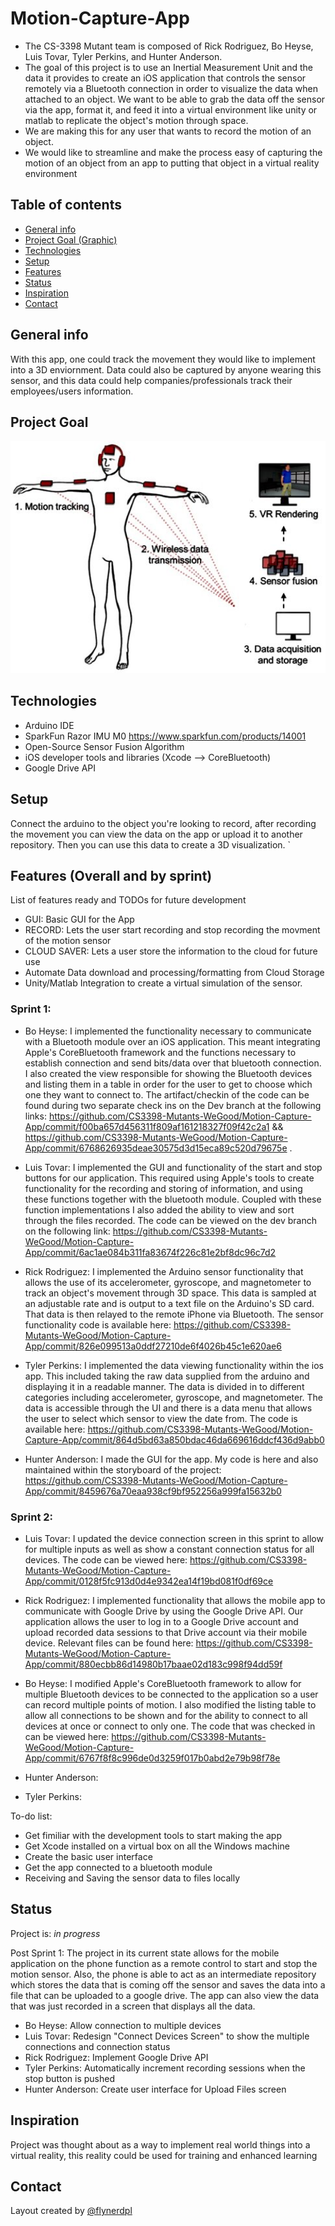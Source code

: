# Motion-Capture-App
- The CS-3398 Mutant team is composed of Rick Rodriguez, Bo Heyse, Luis Tovar, Tyler Perkins, and Hunter Anderson. 
- The goal of this project is to use an Inertial Measurement Unit and the data it provides to create an iOS application
that controls the sensor remotely via a Bluetooth connection in order to visualize the data when attached to an object. We want to be able to grab the data off the sensor via the app, format it, and feed it into a virtual environment like unity or matlab to replicate the object's motion through space.
- We are making this for any user that wants to record the motion of an object. 
- We would like to streamline and make the process easy of capturing the motion of an object from an app to putting that object in a virtual reality environment 


## Table of contents
* [General info](#general-info)
* [Project Goal (Graphic)](#project-goal)
* [Technologies](#technologies)
* [Setup](#setup)
* [Features](#features)
* [Status](#status)
* [Inspiration](#inspiration)
* [Contact](#contact)

## General info
With this app, one could track the movement they would like to implement into a 3D enviornment. Data could also be captured by anyone wearing this sensor, and this data could help companies/professionals track their employees/users information.

## Project Goal

![Goal](https://github.com/CS3398-Mutants-WeGood/Motion-Capture-App/blob/master/Motion_Cap_pic.png)

## Technologies
* Arduino IDE
* SparkFun Razor IMU M0 https://www.sparkfun.com/products/14001
* Open-Source Sensor Fusion Algorithm
* iOS developer tools and libraries (Xcode --> CoreBluetooth)
* Google Drive API

## Setup
Connect the arduino to the object you're looking to record, after recording the movement you can view the data on the app or upload it to another repository. Then you can use this data to create a 3D visualization. 
`
## Features (Overall and by sprint)
List of features ready and TODOs for future development
* GUI: Basic GUI for the App
* RECORD: Lets the user start recording and stop recording the movment of the motion sensor
* CLOUD SAVER: Lets a user store the information to the cloud for future use
* Automate Data download and processing/formatting from Cloud Storage
* Unity/Matlab Integration to create a virtual simulation of the sensor. 

### Sprint 1:
* Bo Heyse: I implemented the functionality necessary to communicate with a Bluetooth module over an iOS application. This
meant integrating Apple's CoreBluetooth framework and the functions necessary to establish connection and send bits/data over
that bluetooth connection. I also created the view responsible for showing the Bluetooth devices and listing them in a table 
in order for the user to get to choose which one they want to connect to. The artifact/checkin of the code can be found during two separate check ins on the Dev branch at the following links: https://github.com/CS3398-Mutants-WeGood/Motion-Capture-App/commit/f00ba657d456311f809af161218327f09f42c2a1 
&& https://github.com/CS3398-Mutants-WeGood/Motion-Capture-App/commit/6768626935deae30575d3d15eca89c520d79675e .

* Luis Tovar: I implemented the GUI and functionality of the start and stop buttons for our application. This required using Apple's tools to create functionality for the recording and storing of information, and using these functions together with the bluetooth module. Coupled with these function implementations I also added the ability to view and sort through the files recorded. The code can be viewed on the dev branch on the following link: https://github.com/CS3398-Mutants-WeGood/Motion-Capture-App/commit/6ac1ae084b311fa83674f226c81e2bf8dc96c7d2 

* Rick Rodriguez: I implemented the Arduino sensor functionality that allows the use of its accelerometer, gyroscope, and magnetometer to track an object's movement through 3D space.  This data is sampled at an adjustable rate and is output to a text file on the Arduino's SD card.  That data is then relayed to the remote iPhone via Bluetooth.  The sensor functionality code is available here: https://github.com/CS3398-Mutants-WeGood/Motion-Capture-App/commit/826e099513a0ddf27210de6f4026b45c1e620ae6

* Tyler Perkins: I implemented the data viewing functionality within the ios app. This included taking the raw data supplied from the arduino and displaying it in a readable manner. The data is divided in to different categories including accelerometer, gyroscope, and magnetometer. The data is accessible through the UI and there is a data menu that allows the user to select which sensor to view the date from. The code is available here: https://github.com/CS3398-Mutants-WeGood/Motion-Capture-App/commit/864d5bd63a850bdac46da669616ddcf436d9abb0
* Hunter Anderson: I made the GUI for the app. My code is here and also maintained within the storyboard of the project: https://github.com/CS3398-Mutants-WeGood/Motion-Capture-App/commit/8459676a70eaa938cf9bf952256a999fa15632b0

### Sprint 2:
* Luis Tovar: I updated the device connection screen in this sprint to allow for multiple inputs as well as show a constant connection status for all devices. The code can be viewed here: https://github.com/CS3398-Mutants-WeGood/Motion-Capture-App/commit/0128f5fc913d0d4e9342ea14f19bd081f0df69ce

* Rick Rodriguez: I implemented functionality that allows the mobile app to communicate with Google Drive by using the Google Drive API.  Our application allows the user to log in to a Google Drive account and upload recorded data sessions to that Drive account via their mobile device.  Relevant files can be found here:
https://github.com/CS3398-Mutants-WeGood/Motion-Capture-App/commit/880ecbb86d14980b17baae02d183c998f94dd59f

* Bo Heyse: I modified Apple's CoreBluetooth framework to allow for multiple Bluetooth devices to be connected to the application so a user can record multiple points of motion. I also modified the listing table to allow all connections to be shown and for the ability to connect to all devices at once or connect to only one. The code that was checked in can be viewed here: https://github.com/CS3398-Mutants-WeGood/Motion-Capture-App/commit/6767f8f8c996de0d3259f017b0abd2e79b98f78e

* Hunter Anderson:

* Tyler Perkins:

To-do list:
* Get fimiliar with the development tools to start making the app
* Get Xcode installed on a virtual box on all the Windows machine
* Create the basic user interface
* Get the app connected to a bluetooth module
* Receiving and Saving the sensor data to files locally

## Status
Project is: _in progress_

Post Sprint 1:
The project in its current state allows for the mobile application on the phone function as a remote control
to start and stop the motion sensor. Also, the phone is able to act as an intermediate repository
which stores the data that is coming off the sensor and saves the data into a file that can be uploaded to a google drive.
The app can also view the data that was just recorded in a screen that displays all the data.

* Bo Heyse: Allow connection to multiple devices
* Luis Tovar: Redesign "Connect Devices Screen" to show the multiple connections and connection status
* Rick Rodriguez: Implement Google Drive API
* Tyler Perkins: Automatically increment recording sessions when the stop button is pushed
* Hunter Anderson: Create user interface for Upload Files screen

## Inspiration
Project was thought about as a way to implement real world things into a virtual reality, this reality could be used for training and enhanced learning

## Contact
Layout created by [@flynerdpl](https://www.flynerd.pl/)
